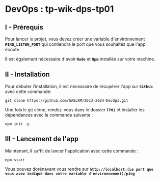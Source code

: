 # DevOps : tp-wik-dps-tp01

## I - Prérequis

Pour lancer le projet, vous devez créer une variable d'environnement **`PING_LISTEN_PORT`** qui contiendra le port que vous souhaitez que l'app écoute.

Il est également nécessaire d'avoir **`Node`** et **`Npm`** installés sur votre machine.

## II - Installation

Pour débuter l'installation, il est nécessaire de récupérer l'app sur **`Github`** avec cette commande: 

```
git clone https://github.com/GABLRM/2023-2024-DevOps.git
```

Une fois le git clone, rendez-vous dans le dossier **`TP01`** et installer les dépendances avec la commande suivante : 

```
npm init -y
```

## III - Lancement de l'app

Maintenant, il suffit de lancer l'application avec cette commande : 

```
npm start
```

Vous pouvez dorénavant vous rendre sur **`http://localhost:(Le port que vous avez indiqué dans votre variable d'environnement)/ping`**